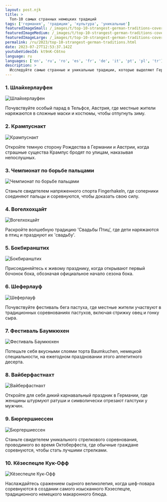 ```yaml
---
layout: post.njk
title: >
  Топ-10 самых странных немецких традиций
tags: ['германия', 'традиции', 'культура', 'уникальные']
featuredImageSmall: /_images/t/top-10-strangest-german-traditions-cover-ru-small.webp
featuredImageMedium: /_images/t/top-10-strangest-german-traditions-cover-ru-medium.webp
featuredImageLarge: /_images/t/top-10-strangest-german-traditions-cover-ru-large.webp
permalink: /ru/2023/top-10-strangest-german-traditions.html
date: 2023-07-27T12:53:37.142Z
youtubeVideoId: kt9nK-C6tno
language: ru
languages: ['en', 'ru', 'ro', 'es', 'fr', 'de', 'it', 'pt', 'pl', 'tr']
description: >
  Исследуйте самые странные и уникальные традиции, которые выделяют Германию среди остального мира.
---
```


### 1. Шлайхерлауфен

![Шлайхерлауфен](/_images/d/da39fe81b377859374da8d9c9e2fd29a-medium.webp)

Почувствуйте особый парад в Тельфсе, Австрия, где местные жители наряжаются в сложные маски и костюмы, чтобы отпугнуть зиму.

### 2. Крампуснакт

![Крампуснакт](/_images/7/73d3f4dcee8554e9315ae3ae317d836b-medium.webp)

Откройте темную сторону Рождества в Германии и Австрии, когда страшные существа Крампус бродят по улицам, наказывая непослушных.

### 3. Чемпионат по борьбе пальцами

![Чемпионат по борьбе пальцами](/_images/e/eb0b420eed1e309d7553171eb6b6d258-medium.webp)

Станьте свидетелем напряженного спорта Fingerhakeln, где соперники соединяют пальцы и соревнуются, чтобы доказать свою силу.

### 4. Вогелхохцайт

![Вогелхохцайт](/_images/0/0d575a0adbd26044d9c00d81edd48ca4-medium.webp)

Раскройте волшебную традицию 'Свадьбы Птиц', где дети наряжаются в птиц и празднуют их 'свадьбу'.

### 5. Бокбиранштих

![Бокбиранштих](/_images/b/bc2b4dd3d8c03b25b706a7772e872b6f-medium.webp)

Присоединяйтесь к живому празднику, когда открывают первый бочонок бока, обозначая официальное начало сезона бока.

### 6. Шеферлауф

![Шеферлауф](/_images/5/504ff0d053ef3dee5391c0fe4a0afce7-medium.webp)

Почувствуйте фестиваль бега пастуха, где местные жители участвуют в традиционных соревнованиях пастухов, включая стрижку овец и гонку сыра.

### 7. Фестиваль Баумкюхен

![Фестиваль Баумкюхен](/_images/d/d4565c13a5fb42818b6a846de9b3eea4-medium.webp)

Потешьте себя вкусными слоями торта Baumkuchen, немецкой специальности, на ежегодном праздновании этого аппетитного десерта.

### 8. Вайберфастнахт

![Вайберфастнахт](/_images/8/835c03f8f66dfd2b99e8bb7c6350fe65-medium.webp)

Откройте для себя дикий карнавальный праздник в Германии, где женщины штурмуют ратуши и символически отрезают галстуки у мужчин.

### 9. Бюргершиессен

![Бюргершиессен](/_images/d/d8189d44aaa89600a322e4e93013745d-medium.webp)

Станьте свидетелем уникального стрелкового соревнования, проводимого во время Октоберфеста, где обычные граждане соревнуются, чтобы стать лучшими стрелками.

### 10. Кёзеспецле Кук-Офф

![Кёзеспецле Кук-Офф](/_images/9/90661c8c4f379e09508970ea29ccdd29-medium.webp)

Наслаждайтесь сражением сырного великолепия, когда шеф-повара соревнуются в создании самого изысканного Кэзеспецле, традиционного немецкого макаронного блюда.

